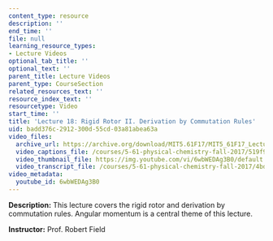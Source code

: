 ```yaml
---
content_type: resource
description: ''
end_time: ''
file: null
learning_resource_types:
- Lecture Videos
optional_tab_title: ''
optional_text: ''
parent_title: Lecture Videos
parent_type: CourseSection
related_resources_text: ''
resource_index_text: ''
resourcetype: Video
start_time: ''
title: 'Lecture 18: Rigid Rotor II. Derivation by Commutation Rules'
uid: badd376c-2912-300d-55cd-03a81abea63a
video_files:
  archive_url: https://archive.org/download/MIT5.61F17/MIT5_61F17_Lecture_18_300k.mp4
  video_captions_file: /courses/5-61-physical-chemistry-fall-2017/519f9f9245de5908a3dace2ae914c150_6wbWEDAg3B0.vtt
  video_thumbnail_file: https://img.youtube.com/vi/6wbWEDAg3B0/default.jpg
  video_transcript_file: /courses/5-61-physical-chemistry-fall-2017/4bda90c12202ac9230ebb044e7814bf5_6wbWEDAg3B0.pdf
video_metadata:
  youtube_id: 6wbWEDAg3B0
---
```


**Description:** This lecture covers the rigid rotor and derivation by commutation rules. Angular momentum is a central theme of this lecture.

**Instructor:** Prof. Robert Field
